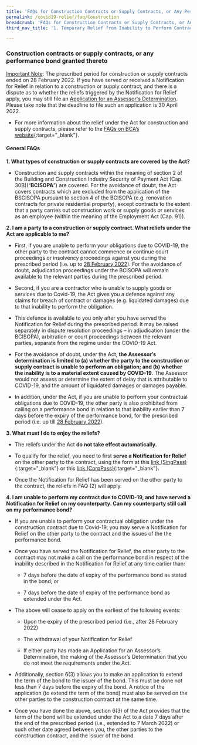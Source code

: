 ```yaml
---
title: 'FAQs for Construction Contracts or Supply Contracts, or Any Performance Bond Granted Thereto'
permalink: /covid19-relief/faq/Construction
breadcrumb: 'FAQs for Construction Contracts or Supply Contracts, or Any Performance Bond Granted Thereto'
third_nav_title: '1. Temporary Relief from Inability to Perform Contractual Obligations'

---
```


### Construction contracts or supply contracts, or any performance bond granted thereto ###
<a name="31Marnote"><u>Important Note</u></a>: The prescribed period for construction or supply contracts ended on 28 February 2022. If you have served or received a Notification for Relief in relation to a construction or supply contract, and there is a dispute as to whether the reliefs triggered by the Notification for Relief apply, you may still file an [Application for an Assessor's Determination](/covid19-relief/application-for-assessor). Please take note that the deadline to file such an application is 30 April 2022.


*	For more information about the relief under the Act for construction and supply contracts, please refer to the [FAQs on BCA’s website](https://www1.bca.gov.sg/docs/default-source/docs-corp-news-and-publications/faqs---covid19/faqs-commencement-covid19-temporary-measures-act-for-built-environment.pdf){:target="_blank"}.

#### General FAQs ####
**1. What types of construction or supply contracts are covered by the Act?**

* Construction and supply contracts within the meaning of section 2 of the Building and Construction Industry Security of Payment Act (Cap. 30B)(“**BCISOPA**”) are covered.  For the avoidance of doubt, the Act covers contracts which are excluded from the application of the BSCISOPA pursuant to section 4 of the BCISOPA (e.g. renovation contracts for private residential property), except contracts to the extent that a party carries out construction work or supply goods or services as an employee (within the meaning of the Employment Act (Cap. 91)).


**2. I am a party to a construction or supply contract. What reliefs under the Act are applicable to me?**

* First, if you are unable to perform your obligations due to COVID-19, the other party to the contract cannot commence or continue court proceedings or insolvency proceedings against you during the prescribed period (i.e. up to <a href="#31Marnote">28 February 2022</a>). For the avoidance of doubt, adjudication proceedings under the BCISOPA will remain available to the relevant parties during the prescribed period.

* Second, if you are a contractor who is unable to supply goods or services due to Covid-19, the Act gives you a defence against any claims for breach of contract or damages (e.g. liquidated damages) due to that inability to perform the obligation.

*	This defence is available to you only after you have served the Notification for Relief during the prescribed period. It may be raised separately in dispute resolution proceedings – in adjudication (under the BCISOPA), arbitration or court proceedings between the relevant parties, separate from the regime under the COVID-19 Act. 
  * For the avoidance of doubt, under the Act, **the Assessor’s determination is limited to (a) whether the party to the construction or supply contract is unable to perform an obligation; and (b) whether the inability is to a material extent caused by COVID-19**. The Assessor would not assess or determine the extent of delay that is attributable to COVID-19, and the amount of liquidated damages or damages payable. 
  
*	In addition, under the Act, if you are unable to perform your contractual obligations due to COVID-19, the other party is also prohibited from calling on a performance bond in relation to that inability earlier than 7 days before the expiry of the performance bond, for the prescribed period (i.e. up till <a href="#31Marnote">28 February 2022</a>). 

**3. What must I do to enjoy the reliefs?**

* The reliefs under the Act **do not take effect automatically.**

* To qualify for the relief, you need to first **serve a Notification for Relief** on the other party to the contract, using the form at this [link (SingPass)](https://go.gov.sg/notification-for-relief-singpass){:target="_blank"} or this [link (CorpPass)](https://go.gov.sg/notification-for-relief-corppass){:target="_blank"}. 

* Once the Notification for Relief has been served on the other party to the contract, the reliefs in FAQ (2) will apply.

**4.  I am unable to perform my contract due to COVID-19, and have served a Notification for Relief on my counterparty.  Can my counterparty still call on my performance bond?**

* If you are unable to perform your contractual obligation under the construction contract due to Covid-19, you may serve a Notification for Relief on the other party to the contract and the issues of the the performance bond.

* Once you have served the Notification for Relief, the other party to the contract may not make a call on the performance bond in respect of the inability described in the Notification for Relief at any time earlier than: 

  * 7 days before the date of expiry of the performance bond as stated in the bond; or 

  * 7 days before the date of expiry of the performance bond as extended under the Act. 

*	The above will cease to apply on the earliest of the following events: 
	   * Upon the expiry of the prescribed period (i.e., after 28 February 2022)
    
    * The withdrawal of your Notification for Relief
    
    * If either party has made an Application for an Assessor’s Determination, the making of the Assessor’s Determination that you do not meet the requirements under the Act.
    
*	Additionally, section 6(3) allows you to make an application to extend the term of the bond to the issuer of the bond. This must be done not less than 7 days before the expiry of the bond. A notice of the application (to extend the term of the bond) must also be served on the other parties to the construction contract at the same time.  

* Once you have done the above, section 6(3) of the Act provides that the term of the bond will be extended under the Act to a date 7 days after the end of the prescribed period (i.e., extended to 7 March 2022) or such other date agreed between you, the other parties to the construction contract, and the issuer of the bond.
